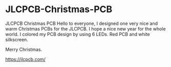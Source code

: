 # JLCPCB-Christmas-PCB

JLCPCB Christmas PCB
Hello to everyone,
I designed one very nice and warm Christmas PCBs for the JLCPCB. I hope a nice new year for the whole world. I colored my PCB design by using 6 LEDs. Red PCB and white silkscreen.

Merry Christmas.

https://jlcpcb.com/
